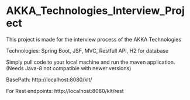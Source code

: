 # AKKA_Technologies_Interview_Project

This project is made for the interview process of the AKKA Technologies

Technologies: Spring Boot, JSF, MVC, Restfull API, H2 for database

Simply pull code to your local machine and run the maven application. (Needs Java-8 not compatible with newer versions)

BasePath: http://localhost:8080/klt/

For Rest endpoints: http://localhost:8080/klt/rest


